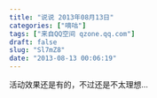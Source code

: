 ```yaml
---
title: "说说 2013年08月13日"
categories: ["嘀咕"]
tags: ["来自QQ空间 qzone.qq.com"]
draft: false
slug: "Sl7mZ8"
date: "2013-08-13 00:06:19"
---
```


活动效果还是有的，不过还是不太理想…
